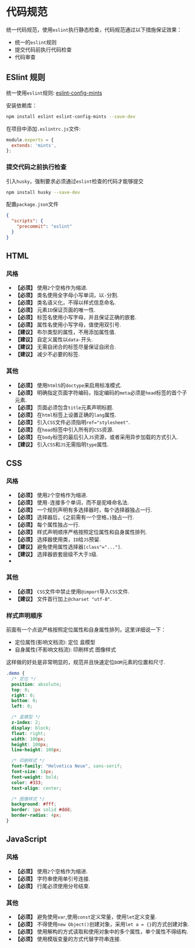 # 代码规范

统一代码规范，使用`eslint`执行静态检查，代码规范通过以下措施保证效果：

  - 统一的`eslint`规则
  - 提交代码前执行代码检查
  - 代码审查

## ESlint 规则

统一使用`eslint`规则: [eslint-config-mints](https://www.npmjs.com/package/eslint-config-mints)

安装依赖库：

```bash
npm install eslint eslint-config-mints --save-dev
```

在项目中添加`.eslintrc.js`文件:

```js
module.exports = {
  extends: 'mints',
};
```

### 提交代码之前执行检查

引入`husky`，强制要求必须通过`eslint`检查的代码才能够提交

```bash
npm install husky --save-dev
```

配置`package.json`文件

```json
{
  "scripts": {
    "precommit": "eslint"
  }
}
```

## HTML

### 风格
  
  - **【必须】** 使用`2`个空格作为缩进.
  - **【必须】** 类名使用全字母小写单词，以`-`分割.
  - **【必须】** 类名语义化，不得以样式信息命名.
  - **【必须】** 元素`ID`保证页面的唯一性.
  - **【必须】** 标签名使用小写字母，并且保证正确的嵌套.
  - **【必须】** 属性名使用小写字母，值使用双引号.
  - **【建议】** 布尔类型的属性，不用添加属性值.
  - **【建议】** 自定义属性以`data-`开头.
  - **【建议】** 无需自闭合的标签尽量保证自闭合.
  - **【建议】** 减少不必要的标签.

### 其他

  - **【必须】** 使用`html5`的`doctype`来启用标准模式.
  - **【必须】** 明确指定页面字符编码，指定编码的`meta`必须是`head`标签的首个子元素.
  - **【必须】** 页面必须包含`title`元素声明标题.
  - **【必须】** 在`html`标签上设置正确的`lang`属性.
  - **【必须】** 引入`CSS`文件必须指明`ref="stylesheet"`.
  - **【必须】** 在`head`标签中引入所有的`CSS`资源.
  - **【必须】** 在`body`标签的最后引入`JS`资源，或者采用异步加载的方式引入.
  - **【建议】** 引入`CSS`和`JS`无需指明`type`属性.

## CSS

### 风格

  - **【必须】** 使用`2`个空格作为缩进.
  - **【必须】** 使用`-`连接多个单词，而不是驼峰命名法.
  - **【必须】** 一个规则声明有多选择器时，每个选择器独占一行.
  - **【必须】** 选择器后，`{`之前需有一个空格，`}`独占一行.
  - **【必须】** 每个属性独占一行.
  - **【必须】** 样式声明顺序严格按照定位属性和自身属性排列.
  - **【必须】** 选择器使用类，`ID`给`JS`预留.
  - **【建议】** 避免使用属性选择器`[class^="..."]`.
  - **【建议】** 选择器嵌套层级不大于`3`级.
  - 

### 其他

  - **【必须】** `CSS`文件中禁止使用`@import`导入`CSS`文件.
  - **【建议】** 文件首行加上`@charset "utf-8"`.

### 样式声明顺序

前面有一个点说严格按照定位属性和自身属性排列，这里详细说一下：

  - 定位属性(影响文档流): 定位 盒模型
  - 自身属性(不影响文档流): 印刷样式 图像样式

这样做的好处是非常明显的，规范并且快速定位`DOM`元素的位置和尺寸.

```css
.demo {
  /* 定位 */
  position: absolute;
  top: 0;
  right: 0;
  bottom: 0;
  left: 0;

  /* 盒模型 */
  z-index: 2;
  display: block;
  float: right;
  width: 100px;
  height: 100px;
  line-height: 100px;

  /* 印刷样式 */
  font-family: "Helvetica Neue", sans-serif;
  font-size: 14px;
  font-weight: bold;
  color: #333;
  text-align: center;

  /* 图像样式 */
  background: #fff;
  border: 1px solid #ddd;
  border-radius: 4px;
}
```

## JavaScript

### 风格

  - **【必须】** 使用`2`个空格作为缩进.
  - **【必须】** 字符串使用单引号连接.
  - **【必须】** 行尾必须使用分号结束.

### 其他

  - **【必须】** 避免使用`var`,使用`const`定义常量，使用`let`定义变量.
  - **【必须】** 不得使用`new Object()`创建对象，采用`let a = {}`的方式创建对象.
  - **【必须】** 使用解构的方式读取和使用对象中的多个属性，单个属性不得结构.
  - **【必须】** 使用模版变量的方式代替字符串连接.
